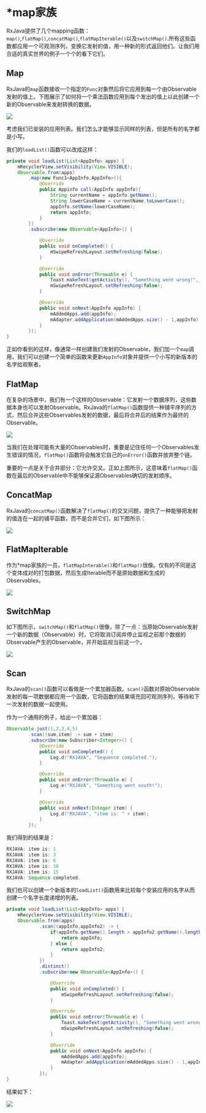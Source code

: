 # *map家族

RxJava提供了几个mapping函数：`map()`,`flatMap()`,`concatMap()`,`flatMapIterable()`以及`switchMap()`.所有这些函数都应用一个可观测序列，变换它发射的值，用一种新的形式返回他们。让我们用合适的真实世界的例子一个个的看下它们。

## Map

RxJava的`map`函数接收一个指定的`Func`对象然后将它应用到每一个由Observable发射的值上。下图展示了如何将一个乘法函数应用到每个发出的值上以此创建一个新的Observable来发射转换的数据。

![](chapter5_1.png)

考虑我们已安装的应用列表。我们怎么才能够显示同样的列表，但是所有的名字都是小写。

我们的`loadList()`函数可以改成这样：
```java
private void loadList(List<AppInfo> apps) {
    mRecyclerView.setVisibility(View.VISIBLE);
    Observable.from(apps)
        .map(new Func1<AppInfo,AppInfo>(){
            @Override
            public Appinfo call(AppInfo appInfo){
                String currentName = appInfo.getName();
                String lowerCaseName = currentName.toLowerCase();
                appInfo.setName(lowerCaseName);
                return appInfo;
            }
        })
        .subscribe(new Observable<AppInfo>() {

            @Override
            public void onCompleted() {
                mSwipeRefreshLayout.setRefreshing(false);
            }

            @Override
            public void onError(Throwable e) {
                Toast.makeText(getActivity(), "Something went wrong!", Toast.LENGTH_SHORT).show();
                mSwipeRefreshLayout.setRefreshing(false);
            }

            @Override
            public void onNext(AppInfo appInfo) {
                mAddedApps.add(appInfo); 
                mAdapter.addApplication(mAddedApps.size() - 1,appInfo);
            }
        });
}
```

正如你看到的这样，像通常一样创建我们发射的Observable，我们加一个`map`调用，我们可以创建一个简单的函数来更新`AppInfo`对象并提供一个小写的新版本的名字给观察者。

## FlatMap

在复杂的场景中，我们有一个这样的Observable：它发射一个数据序列，这些数据本身也可以发射Observable。RxJava的`flatMap()`函数提供一种铺平序列的方式，然后合并这些Observables发射的数据，最后将合并后的结果作为最终的Observable。

![](chapter5_2.png)

当我们在处理可能有大量的Observables时，重要是记住任何一个Observables发生错误的情况，`flatMap()`函数将会触发它自己的`onError()`函数并放弃整个链。

重要的一点是关于合并部分：它允许交叉。正如上图所示，这意味着`flatMap()`函数在最后的Observable中不能够保证源Observables确切的发射顺序。

## ConcatMap

RxJava的`concatMap()`函数解决了`flatMap()`的交叉问题，提供了一种能够把发射的值连在一起的铺平函数，而不是合并它们，如下图所示：

![](chapter5_3.png)

## FlatMapIterable

作为*map家族的一员，`flatMapInterable()`和`flatMap()`很像。仅有的不同是这个变体成对的打包数据，然后生成Iterable而不是原始数据和生成的Observables。

![](chapter5_4.png)

## SwitchMap

如下图所示，`switchMap()`和`flatMap()`很像，除了一点：当原始Observable发射一个新的数据（Observable）时，它将取消订阅并停止监视之前那个数据的Observable产生的Observable，并开始监视当前这一个。

![](chapter5_5.png)

## Scan

RxJava的`scan()`函数可以看做是一个累加器函数。`scan()`函数对原始Observable发射的每一项数据都应用一个函数，它将函数的结果填充回可观测序列，等待和下一次发射的数据一起使用。

作为一个通用的例子，给出一个累加器：
```java
Observable.just(1,2,3,4,5)
        .scan((sum,item) -> sum + item)
        .subscribe(new Subscriber<Integer>() {
            @Override
            public void onCompleted() {
                Log.d("RXJAVA", "Sequence completed.");
            }

            @Override
            public void onError(Throwable e) {
                Log.e("RXJAVA", "Something went south!");
            }

            @Override
            public void onNext(Integer item) {
                Log.d("RXJAVA", "item is: " + item);
            }
        });
```
我们得到的结果是：
```java
RXJAVA: item is: 1
RXJAVA: item is: 3
RXJAVA: item is: 6
RXJAVA: item is: 10
RXJAVA: item is: 15
RXJAVA: Sequence completed.
```
我们也可以创建一个新版本的`loadList()`函数用来比较每个安装应用的名字从而创建一个名字长度递增的列表。

```java
private void loadList(List<AppInfo> apps) {
    mRecyclerView.setVisibility(View.VISIBLE);
    Observable.from(apps)
            .scan((appInfo,appInfo2) -> {
                if(appInfo.getName().length > appInfo2.getName().length()){
                    return appInfo;
                } else {
                    return appInfo2;
                }
            })
            .distinct()
            .subscribe(new Observable<AppInfo>() {

                @Override
                public void onCompleted() {
                    mSwipeRefreshLayout.setRefreshing(false);
                }

                @Override
                public void onError(Throwable e) {
                    Toast.makeText(getActivity(), "Something went wrong!", Toast.LENGTH_SHORT).show();
                    mSwipeRefreshLayout.setRefreshing(false);
                }

                @Override
                public void onNext(AppInfo appInfo) {
                    mAddedApps.add(appInfo); 
                    mAdapter.addApplication(mAddedApps.size() - 1,appInfo);
                }
            });
}
```

结果如下：

![](chapter5_6.png)












































